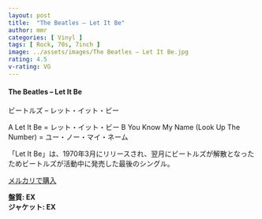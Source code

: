 ```yaml
---
layout: post
title:  "The Beatles – Let It Be"
author: mmr
categories: [ Vinyl ]
tags: [ Rock, 70s, 7inch ]
image: ../assets/images/The Beatles – Let It Be.jpg
rating: 4.5
v-rating: VG
---
```


#### The Beatles – Let It Be

ビートルズ – レット・イット・ビー

A  Let It Be = レット・イット・ビー
B  You Know My Name (Look Up The Number) = ユー・ノー・マイ・ネーム

「Let It Be」は、1970年3月にリリースされ、翌月にビートルズが解散となったためビートルズが活動中に発売した最後のシングル。

[メルカリで購入](https://jp.mercari.com/item/m22922935119)

<div class="mt-4 mb-4 d-flex align-items-center">
<strong class="mr-1">盤質: EX</strong>
</div>
<div class="mt-4 mb-4 d-flex align-items-center">
<strong class="mr-1">ジャケット: EX</strong>
</div>
